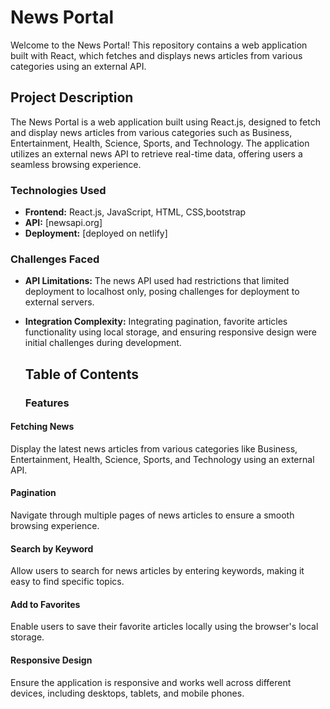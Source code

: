 # News Portal

Welcome to the News Portal! This repository contains a web application built with React, which fetches and displays news articles from various categories using an external API.

## Project Description

The News Portal is a web application built using React.js, designed to fetch and display news articles from various categories such as Business, Entertainment, Health, Science, Sports, and Technology. The application utilizes an external news API to retrieve real-time data, offering users a seamless browsing experience. 

### Technologies Used

- **Frontend:** React.js, JavaScript, HTML, CSS,bootstrap
- **API:** [newsapi.org]
- **Deployment:** [deployed on netlify]

### Challenges Faced

- **API Limitations:** The news API used had restrictions that limited deployment to localhost only, posing challenges for deployment to external servers.
- **Integration Complexity:** Integrating pagination, favorite articles functionality using local storage, and ensuring responsive design were initial challenges during development.

  ## Table of Contents
  ### Features

#### Fetching News

Display the latest news articles from various categories like Business, Entertainment, Health, Science, Sports, and Technology using an external API.

#### Pagination

Navigate through multiple pages of news articles to ensure a smooth browsing experience.

#### Search by Keyword

Allow users to search for news articles by entering keywords, making it easy to find specific topics.

#### Add to Favorites

Enable users to save their favorite articles locally using the browser's local storage.

#### Responsive Design

Ensure the application is responsive and works well across different devices, including desktops, tablets, and mobile phones.















